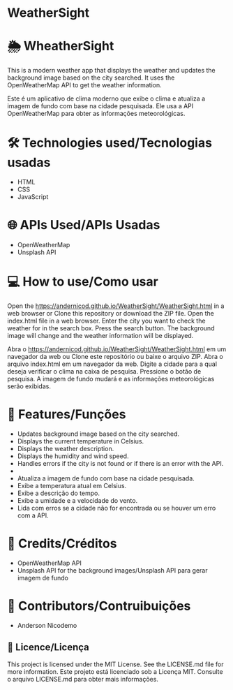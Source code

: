 # WeatherSight

# 🌦️ WheatherSight

This is a modern weather app that displays the weather and updates the background image based on the city searched. It uses the OpenWeatherMap API to get the weather information.

Este é um aplicativo de clima moderno que exibe o clima e atualiza a imagem de fundo com base na cidade pesquisada. Ele usa a API OpenWeatherMap para obter as informações meteorológicas.

# 🛠️ Technologies used/Tecnologias usadas

- HTML
- CSS
- JavaScript

# 🌐 APIs Used/APIs Usadas

- OpenWeatherMap
- Unsplash API

# 💻 How to use/Como usar

Open the https://andernicod.github.io/WeatherSight/WeatherSight.html in a web browser
or
Clone this repository or download the ZIP file.
Open the index.html file in a web browser.
Enter the city you want to check the weather for in the search box.
Press the search button.
The background image will change and the weather information will be displayed.

Abra o https://andernicod.github.io/WeatherSight/WeatherSight.html em um navegador da web
ou
Clone este repositório ou baixe o arquivo ZIP.
Abra o arquivo index.html em um navegador da web.
Digite a cidade para a qual deseja verificar o clima na caixa de pesquisa.
Pressione o botão de pesquisa.
A imagem de fundo mudará e as informações meteorológicas serão exibidas.

# 🎨 Features/Funções

- Updates background image based on the city searched.
- Displays the current temperature in Celsius.
- Displays the weather description.
- Displays the humidity and wind speed.
- Handles errors if the city is not found or if there is an error with the API.
-
- Atualiza a imagem de fundo com base na cidade pesquisada.
- Exibe a temperatura atual em Celsius.
- Exibe a descrição do tempo.
- Exibe a umidade e a velocidade do vento.
- Lida com erros se a cidade não for encontrada ou se houver um erro com a API.

# 🙏 Credits/Créditos

- OpenWeatherMap API
- Unsplash API for the background images/Unsplash API para gerar imagem de fundo

# 👨 Contributors/Contruibuições

- Anderson Nicodemo

## 📝 Licence/Licença

This project is licensed under the MIT License. See the LICENSE.md file for more information.
Este projeto está licenciado sob a Licença MIT. Consulte o arquivo LICENSE.md para obter mais informações.
